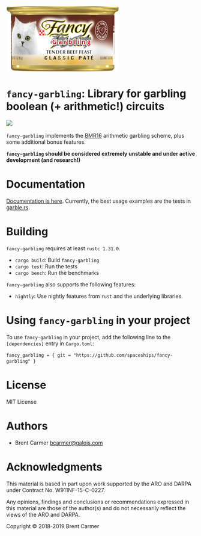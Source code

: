 ![fancy garbling logo](logo.png)

# `fancy-garbling`: Library for garbling boolean (+ arithmetic!) circuits
[![](https://travis-ci.org/spaceships/fancy-garbling.svg?branch=master)](https://travis-ci.org/spaceships/fancy-garbling)

`fancy-garbling` implements the [BMR16](https://eprint.iacr.org/2016/969)
arithmetic garbling scheme, plus some additional bonus features.

**`fancy-garbling` should be considered extremely unstable and under active
development (and research!)**

# Documentation

[Documentation is here](https://spaceships.github.io/fancy-garbling/fancy_garbling/index.html).
Currently, the best usage examples are the tests in [garble.rs](src/garble.rs).

# Building

`fancy-garbling` requires at least `rustc 1.31.0`.

* `cargo build`: Build `fancy-garbling`
* `cargo test`: Run the tests
* `cargo bench`: Run the benchmarks

`fancy-garbling` also supports the following features:

* `nightly`: Use nightly features from `rust` and the underlying libraries.

# Using `fancy-garbling` in your project

To use `fancy-garbling` in your project, add the following line to the
`[dependencies]` entry in `Cargo.toml`:

```
fancy_garbling = { git = "https://github.com/spaceships/fancy-garbling" }
```

# License

MIT License

# Authors

- Brent Carmer <bcarmer@galois.com>

# Acknowledgments

This material is based in part upon work supported by the ARO and DARPA under Contract No.
W911NF-15-C-0227.

Any opinions, findings and conclusions or recommendations expressed in this material are
those of the author(s) and do not necessarily reflect the views of the ARO and DARPA.

Copyright © 2018-2019 Brent Carmer

